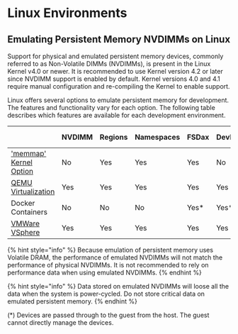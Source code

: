 # Linux Environments

## Emulating Persistent Memory NVDIMMs on Linux

Support for physical and emulated persistent memory devices, commonly referred to as Non-Volatile DIMMs \(NVDIMMs\), is present in the Linux Kernel v4.0 or newer. It is recommended to use Kernel version 4.2 or later since NVDIMM support is enabled by default. Kernel versions 4.0 and 4.1 require manual configuration and re-compiling the Kernel to enable support.

Linux offers several options to emulate persistent memory for development. The features and functionality vary for each option. The following table describes which features are available for each development environment.

|  | NVDIMM | Regions | Namespaces | FSDax | DevDax | Persistent Pools |
| :--- | :--- | :--- | :--- | :--- | :--- | :--- |
| ['memmap' Kernel Option](linux-memmap.md) | No | Yes | Yes | Yes | No | Yes |
| [QEMU Virtualization](../virtualization/qemu.md) | Yes | Yes | Yes | Yes | Yes | Yes |
| Docker Containers | No | No | No | Yes\* | Yes\* | Yes |
| [VMWare VSphere](../virtualization/vmware-vsphere-esxi.md) | Yes | Yes | Yes | Yes | Yes | Yes |

{% hint style="info" %}
Because emulation of persistent memory uses Volatile DRAM, the performance of emulated NVDIMMs will not match the performance of physical NVDIMMs. It is not recommended to rely on performance data when using emulated NVDIMMs.
{% endhint %}

{% hint style="info" %}
Data stored on emulated NVDIMMs will loose all the data when the system is power-cycled. Do not store critical data on emulated persistent memory.
{% endhint %}

\(\*\) Devices are passed through to the guest from the host. The guest cannot directly manage the devices.

